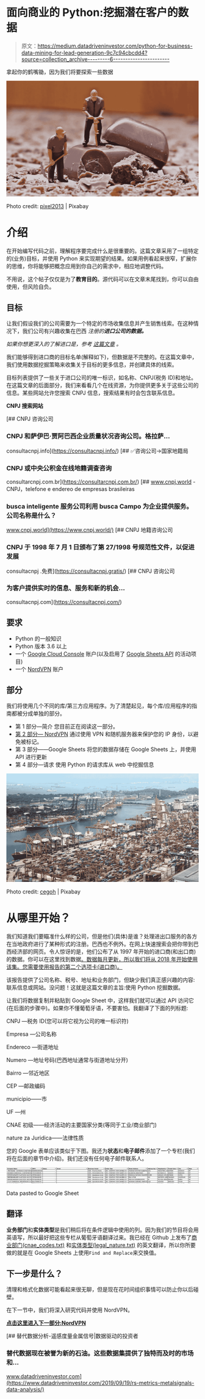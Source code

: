 # 面向商业的 Python:挖掘潜在客户的数据

> 原文：<https://medium.datadriveninvestor.com/python-for-business-data-mining-for-lead-generation-9c7c94cbcdd4?source=collection_archive---------6----------------------->

拿起你的鹤嘴锄，因为我们将要探索一些数据

![](img/19488737bdd8d6115a3443d9cbc1577b.png)

Photo credit: [pixel2013](https://pixabay.com/users/pixel2013-2364555/) | Pixabay

# 介绍

在开始编写代码之前，理解程序要完成什么是很重要的。这篇文章采用了一组特定的(业务)目标，并使用 Python 来实现期望的结果。如果用例看起来很窄，扩展你的思维，你将能够把概念应用到你自己的需求中，相应地调整代码。

不用说，这个帖子仅仅是为了**教育目的**。源代码可以在文章末尾找到，你可以自由使用，但风险自负。

## 目标

让我们假设我们的公司需要为一个特定的市场收集信息并产生销售线索。在这种情况下，我们公司有兴趣收集在巴西 *注册的**进口公司的数据。***

*如果你想更深入的了解进口是，参考* [*这篇文章*](https://bizfluent.com/how-does-4585961-importing-work.html) *。*

我们能够得到进口商的目标名单(解释如下)，但数据是不完整的。在这篇文章中，我们使用数据挖掘策略来收集关于目标的更多信息，并创建具体的线索。

目标列表提供了一些关于进口公司的唯一标识，如名称、CNPJ(税务 ID)和地址。在这篇文章的后面部分，我们来看看几个在线资源，为你提供更多关于这些公司的信息。某些网站允许您搜索 CNPJ 信息，搜索结果有时会包含联系信息。

**CNPJ 搜索网站**

 [## CNPJ 咨询公司

### CNPJ 和萨伊巴·贾阿巴西企业质量状况咨询公司。格拉萨…

consultacnpj.info](https://consultacnpj.info/) [](https://consultarcnpj.com.br/) [## ✅咨询公司→国家地籍局

### CNPJ 或中央公积金在线地籍调查咨询

consultarcnpj.com.br](https://consultarcnpj.com.br/)  [## www.cnpj.world - CNPJ，telefone e endereo de empresas brasileiras

### busca inteligente 服务公司利用 busca Campo 为企业提供服务。公司名称是什么？

www.cnpj.world](https://www.cnpj.world/)  [## CNPJ 地籍咨询公司

### CNPJ 于 1998 年 7 月 1 日颁布了第 27/1998 号规范性文件，以促进发展

consultacnpj .免费](https://consultacnpj.gratis/) [](https://consultacnpj.com/) [## CNPJ 咨询公司

### 为客户提供实时的信息、服务和新的机会…

consultacnpj.com](https://consultacnpj.com/) 

## 要求

*   Python 的一般知识
*   Python 版本 3.6 以上
*   一个 [Google Cloud Console](https://cloud.google.com) 账户(以及启用了 [Google Sheets API](https://developers.google.com/sheets/api) 的活动项目)
*   一个 [NordVPN](https://nordvpn.com) 账户

## 部分

我们将使用几个不同的库/第三方应用程序。为了清楚起见，每个库/应用程序的指南都被分成单独的部分。

*   第 1 部分—简介
    您目前正在阅读这一部分。
*   [第 2 部分— NordVPN](https://medium.com/@eduardogdc.py/python-for-business-data-mining-for-lead-generation-nordvpn-90d27ef4f24f)
    通过使用 VPN 和随机服务器来保护您的 IP 身份，以避免被标记。
*   第 3 部分——Google Sheets
    将您的数据存储在 Google Sheets 上，并使用 API 进行更新
*   第 4 部分—请求
    使用 Python 的请求库从 web 中挖掘信息

![](img/fb9efd6c03d22eb3a94845c2e4a80223.png)

Photo credit: [cegoh](https://pixabay.com/users/cegoh-94852/) | Pixabay

# 从哪里开始？

我们知道我们要瞄准什么样的公司，但是他们(具体)是谁？处理进出口服务的各方在当地政府进行了某种形式的注册。巴西也不例外。在网上快速搜索会把你带到巴西经济部的网页。令人惊讶的是，他们公布了从 1997 年开始的进口商(和出口商)的数据。你可以在这里找到数据[。数据每月更新，所以我们将从 2018 年开始使用该集。您需要使用报告的第二个选项卡(进口商)。](http://www.mdic.gov.br/comercio-exterior/estatisticas-de-comercio-exterior/empresas-brasileiras-exportadoras-e-importadoras)

该报告提供了公司名称、税号、地址和业务部门，但缺少我们真正感兴趣的内容:联系信息或网站。没问题！这就是这篇文章的主旨:使用 Python 挖掘数据。

让我们将数据复制并粘贴到 Google Sheet 中，这样我们就可以通过 API 访问它(在后面的步骤中)。如果你不懂葡萄牙语，不要害怕。我翻译了下面的列标题:

CNPJ —税务 ID(您可以将它视为公司的唯一标识符)

Empresa —公司名称

Endereco —街道地址

Numero —地址号码(巴西地址通常与街道地址分开)

Bairro —邻近地区

CEP —邮政编码

municipio——市

UF —州

CNAE 初级——经济活动的主要国家分类(等同于工业/商业部门)

nature za Juridica——法律性质

您的 Google 表单应该类似于下图。我还为**状态**和**电子邮件**添加了一个专栏(我们将在后面的章节中介绍)。我们还没有任何电子邮件联系人。

![](img/3abcf11f1322c895b6a5f4c641bf7e40.png)

Data pasted to Google Sheet

## 翻译

**业务部门**和**实体类型**是我们稍后将在条件逻辑中使用的列。因为我们的节目将会用英语写，所以最好把这些专栏从葡萄牙语翻译过来。我已经在 Github 上发布了[商业部门(cnae_codes.txt)](https://github.com/rocketmovingapp/companyminer/blob/master/src/translations/cnae.txt) 和[实体类型(legal_nature.txt)](https://github.com/rocketmovingapp/companyminer/blob/master/src/translations/legal_nature.txt) 的英文翻译，所以你所要做的就是在 Google Sheets 上使用`Find and Replace`来交换值。

## 下一步是什么？

清理和格式化数据可能看起来很无聊，但是现在花时间组织事情可以防止你以后碰壁。

在下一节中，我们将深入研究代码并使用 NordVPN。

[**点击这里进入下一部分:NordVPN**](https://medium.com/@eduardogdc.py/python-for-business-data-mining-for-lead-generation-nordvpn-90d27ef4f24f)

[](https://www.datadriveninvestor.com/2019/09/19/rs-metrics-metalsignals-data-analysis/) [## 替代数据分析-遥感度量金属信号|数据驱动的投资者

### 替代数据现在被誉为新的石油。这些数据集提供了独特而及时的市场和…

www.datadriveninvestor.com](https://www.datadriveninvestor.com/2019/09/19/rs-metrics-metalsignals-data-analysis/)
